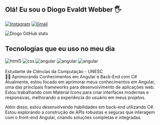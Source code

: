 ## Olá! Eu sou o Diogo Evaldt Webber 🖐️

[![Instagram](https://img.shields.io/badge/Instagram-E4405F?style=for-the-badge&logo=instagram&logoColor=white)](https://www.instagram.com/diogowebber_/)
[![Gmail](https://img.shields.io/badge/Gmail-D14836?style=for-the-badge&logo=gmail&logoColor=white)](mailto:diogoevaldt17@gmail.com?subject=Assunto%20do%20E-mail&body=Corpo%20do%20E-mail)

![Diogo GitHub stats](https://github-readme-stats.vercel.app/api?username=DiogoWebber&show_icons=true&theme=radical&locale=pt-br)

## Tecnologias que eu uso no meu dia

<div style="display: inline_block">
  <img align="center" alt="html5" src="https://img.shields.io/badge/HTML5-E34F26?style=for-the-badge&logo=html5&logoColor=white" />
  <img align="center" alt="css" src="https://img.shields.io/badge/CSS3-1572B6?style=for-the-badge&logo=css3&logoColor=white" />
  <img align="center" alt="angular" src="https://img.shields.io/badge/Angular-DD0031?style=for-the-badge&logo=angular&logoColor=white" />
   <img align="center" alt="angular" src="https://img.shields.io/badge/TypeScript-007ACC?style=for-the-badge&logo=typescript&logoColor=white"/>
  <img align="center" alt="angular" src="https://img.shields.io/badge/C%23-239120?style=for-the-badge&logo=c-sharp&logoColor=white"/>

</div><br/>
Estudante de Ciências da Computação - UNESC
<br>
👨‍💻 Aprimorando Conhecimentos em Angular e Back-End com C#
<br>
Atualmente, estou focado em aprimorar meus conhecimentos em Angular, uma das principais frameworks para desenvolvimento de aplicações web. Estou trabalhando com Material Icons para criar interfaces modernas e responsivas, melhorando a experiência do usuário em meus projetos.

Além disso, estou desenvolvendo habilidades em back-end utilizando C#. Estou explorando a construção de APIs robustas e seguras que interagem com o front-end Angular, criando soluções completas e integradas.
